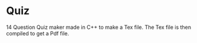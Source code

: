 # Quiz

14 Question Quiz maker made in C++ to make a Tex file. The Tex file is then compiled to get a Pdf file. 
